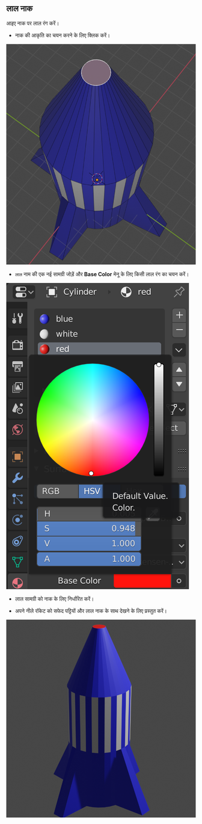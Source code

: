 ## लाल नाक

आइए नाक पर लाल रंग करें।

+ नाक की आकृति का चयन करने के लिए क्लिक करें।

![नाक का चयन करें](images/blender-rocket-nose-select.png)

+ `लाल` नाम की एक नई सामग्री जोड़ें और **Base Color** मेनू के लिए किसी लाल रंग का चयन करें।

![कोई लाल सामग्री जोड़ें](images/blender-red-material.png)

+ लाल सामग्री को नाक के लिए निर्धारित करें।

+ अपने नीले रॉकेट को सफेद पट्टियों और लाल नाक के साथ देखने के लिए प्रस्तुत करें।

![अंतिम रॉकेट](images/final-rocket.png)